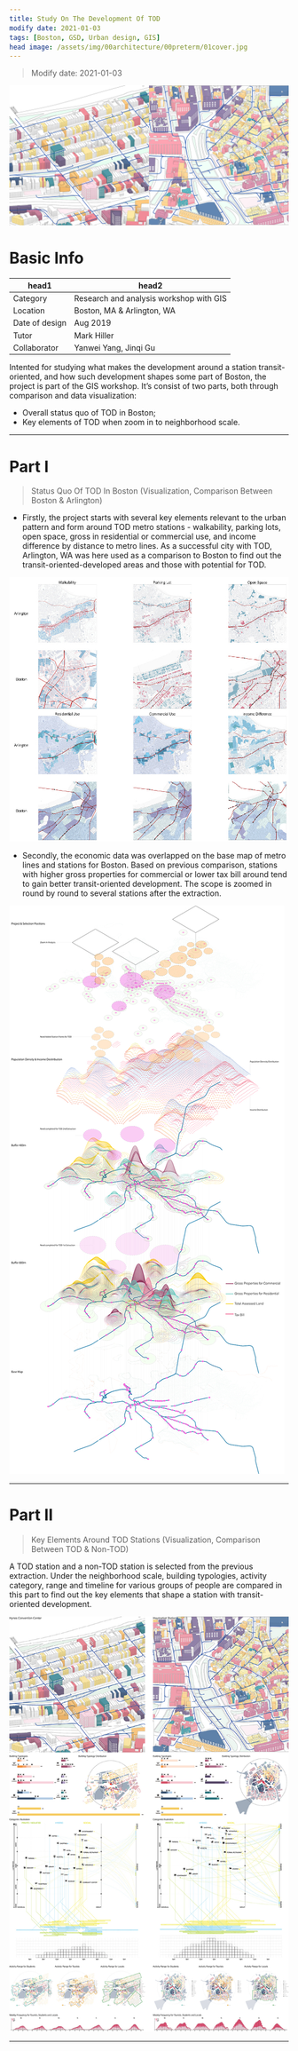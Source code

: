 ```yaml
---
title: Study On The Development Of TOD
modify date: 2021-01-03
tags: [Boston, GSD, Urban design, GIS]
head image: /assets/img/00architecture/00preterm/01cover.jpg
---
```


> Modify date: 2021-01-03

![01cover](../../assets/img/00architecture/00preterm/01cover.jpg)

# Basic Info

head1 | head2
--- | ---
Category | Research and analysis workshop with GIS
Location | Boston, MA & Arlington, WA
Date of design | Aug 2019
Tutor | Mark Hiller
Collaborator | Yanwei Yang, Jinqi Gu

Intented for studying what makes the development around a station transit-oriented, and how such development shapes some part of Boston, the project is part of the GIS workshop. It’s consist of two parts, both through comparison and data visualization:

* Overall status quo of TOD in Boston;
* Key elements of TOD when zoom in to neighborhood scale.

---

# Part I

> Status Quo Of TOD In Boston (Visualization, Comparison Between Boston & Arlington)

* Firstly, the project starts with several key elements relevant to the urban pattern and form around TOD metro stations - walkability, parking lots, open space, gross in residential or commercial use, and income difference by distance to metro lines. As a successful city with TOD, Arlington, WA was here used as a comparison to Boston to find out the transit-oriented-developed areas and those with potential for TOD.

![03part01-arlington.jpg](../../assets/img/00architecture/00preterm/03part01-arlington.jpg)

* Secondly, the economic data was overlapped on the base map of metro lines and stations for Boston. Based on previous comparison, stations with higher gross properties for commercial or lower tax bill around tend to gain better transit-oriented development. The scope is zoomed in round by round to several stations after the extraction.

![04part1.jpg](../../assets/img/00architecture/00preterm/04part1.jpg)

---

# Part II

> Key Elements Around TOD Stations (Visualization, Comparison Between TOD & Non-TOD)

A TOD station and a non-TOD station is selected from the previous extraction. Under the neighborhood scale, building typologies, activity category, range and timeline for various groups of people are compared in this part to find out the key elements that shape a station with transit-oriented development.

![05.jpg](../../assets/img/00architecture/00preterm/05.jpg)

---